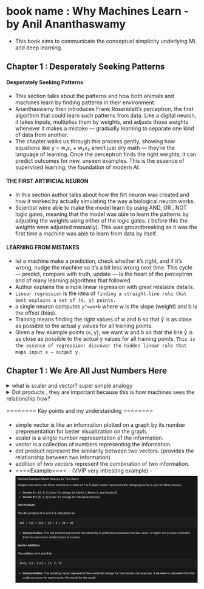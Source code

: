 # book name : Why Machines Learn - by Anil Ananthaswamy

- This book aims to communicate the conceptual simplicity underlying ML and deep learning.


## Chapter 1 : Desperately Seeking Patterns

#### Desperately Seeking Patterns

- This section talks about the patterns and how both animals and machines learn by finding patterns in their environment.
- Ananthaswamy then introduces Frank Rosenblatt’s perceptron, the first algorithm that could learn such patterns from data. Like a digital neuron, it takes inputs, multiplies them by weights, and adjusts those weights whenever it makes a mistake — gradually learning to separate one kind of data from another.
- The chapter walks us through this process gently, showing how equations like y = w₁x₁ + w₂x₂ aren’t just dry math — they’re the language of learning. Once the perceptron finds the right weights, it can predict outcomes for new, unseen examples. This is the essence of supervised learning, the foundation of modern AI.


#### THE FIRST ARTIFICIAL NEURON
- In this section author talks about how the firt neuron was created and how it worked by actually simulating the way a biological neuron works.
- Scientist were able to make the model learn by using AND, OR , NOT logic gates, meaning that the model was able to learn the patterns by adjusting the weights using either of the logic gates. ( before this the weights were adjusted manually). This was groundbreaking as it was the first time a machine was able to learn from data by itself.

#### LEARNING FROM MISTAKES
- let a machine make a prediction, check whether it’s right, and if it’s wrong, nudge the machine so it’s a bit less wrong next time. This cycle — predict, compare with truth, update — is the heart of the perceptron and of many learning algorithms that followed.
- Author explains the simple linear regression with great relatable details.
- `Linear regression` is the idea of `finding a straight-line rule that best explains a set of (x, y) points.`
- a single neuron computes `y^=wx+b` where w is the slope (weight) and b is the offset (bias). 
- Training means finding the right values of w and b so that ŷ is as close as possible to the actual y values for all training points.
- Given a few example points (x, y), we want w and b so that the line ŷ is as close as possible to the actual y values for all training points. `This is the essence of regression: discover the hidden linear rule that maps input x → output y.`


## Chapter 1 : We Are All Just Numbers Here

<details>
<summary>what is scaler and vector? super simple analogy</summary>

- Consider a man who walks five miles. Given that statement, the only thing we can say about what the man did is denoted by a single number: the distance walked. This is a scalar quantity, a stand-alone number. Now, if we were told that the man walked five miles in a northeasterly direction, we would have two pieces of information: the distance and the direction. This can be represented by a vector. A vector, then, has both a length (magnitude) and a direction.

- ![alt text](images/image-vector.png)
- understand the vector addition below 
- ![alt text](images/image-addition.png)
</details>


<details>
<summary>Dot products , they are important because this is how machines sees the relationship how?</summary>

- 


</details>




⭐⭐⭐⭐⭐⭐⭐⭐ Key points and my understanding ⭐⭐⭐⭐⭐⭐⭐⭐

- simple vector is like an infomration plotted on a graph by its number prepresentation for better visualization on the graph.
- scaler is a single number representation of the information.
- vector is a collection of numbers representing the information.
- dot product represent the similarity between two vectors. (provides the relationship between two information)
- addition of two vectors represent the combination of two information.
- ⭐⭐⭐⭐Example⭐⭐⭐⭐ - (VVIP very intresting example) - ![alt text](images/image-dot-and-add-movies-rating-analogy.png)